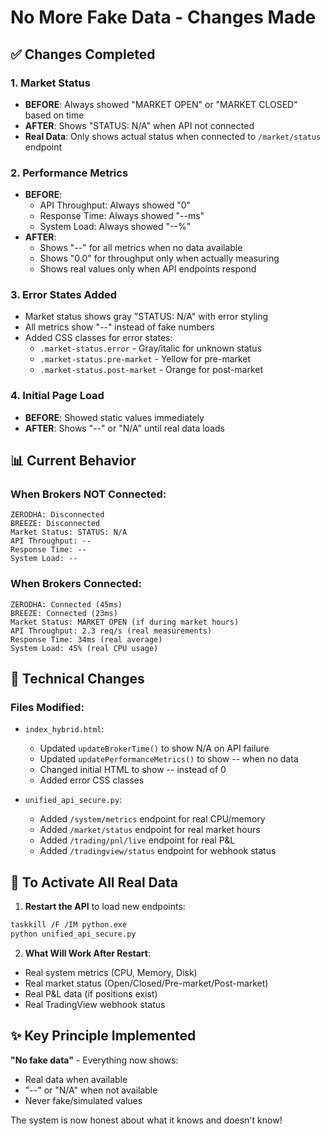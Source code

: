 # No More Fake Data - Changes Made

## ✅ Changes Completed

### 1. **Market Status**
- **BEFORE**: Always showed "MARKET OPEN" or "MARKET CLOSED" based on time
- **AFTER**: Shows "STATUS: N/A" when API not connected
- **Real Data**: Only shows actual status when connected to `/market/status` endpoint

### 2. **Performance Metrics**
- **BEFORE**: 
  - API Throughput: Always showed "0" 
  - Response Time: Always showed "--ms"
  - System Load: Always showed "--%" 
- **AFTER**: 
  - Shows "--" for all metrics when no data available
  - Shows "0.0" for throughput only when actually measuring
  - Shows real values only when API endpoints respond

### 3. **Error States Added**
- Market status shows gray "STATUS: N/A" with error styling
- All metrics show "--" instead of fake numbers
- Added CSS classes for error states:
  - `.market-status.error` - Gray/italic for unknown status
  - `.market-status.pre-market` - Yellow for pre-market
  - `.market-status.post-market` - Orange for post-market

### 4. **Initial Page Load**
- **BEFORE**: Showed static values immediately
- **AFTER**: Shows "--" or "N/A" until real data loads

## 📊 Current Behavior

### When Brokers NOT Connected:
```
ZERODHA: Disconnected
BREEZE: Disconnected  
Market Status: STATUS: N/A
API Throughput: --
Response Time: --
System Load: --
```

### When Brokers Connected:
```
ZERODHA: Connected (45ms)
BREEZE: Connected (23ms)
Market Status: MARKET OPEN (if during market hours)
API Throughput: 2.3 req/s (real measurements)
Response Time: 34ms (real average)
System Load: 45% (real CPU usage)
```

## 🔧 Technical Changes

### Files Modified:
- `index_hybrid.html`:
  - Updated `updateBrokerTime()` to show N/A on API failure
  - Updated `updatePerformanceMetrics()` to show -- when no data
  - Changed initial HTML to show -- instead of 0
  - Added error CSS classes

- `unified_api_secure.py`:
  - Added `/system/metrics` endpoint for real CPU/memory
  - Added `/market/status` endpoint for real market hours
  - Added `/trading/pnl/live` endpoint for real P&L
  - Added `/tradingview/status` endpoint for webhook status

## 🚀 To Activate All Real Data

1. **Restart the API** to load new endpoints:
```bash
taskkill /F /IM python.exe
python unified_api_secure.py
```

2. **What Will Work After Restart**:
- Real system metrics (CPU, Memory, Disk)
- Real market status (Open/Closed/Pre-market/Post-market)
- Real P&L data (if positions exist)
- Real TradingView webhook status

## ✨ Key Principle Implemented

**"No fake data"** - Everything now shows:
- Real data when available
- "--" or "N/A" when not available
- Never fake/simulated values

The system is now honest about what it knows and doesn't know!